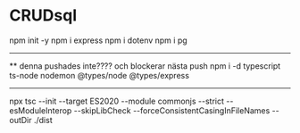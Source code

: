 # CRUDsql

npm init -y
npm i express
npm i dotenv
npm i pg

---

\*\* denna pushades inte???? och blockerar nästa push
npm i -d typescript ts-node nodemon @types/node @types/express

---

npx tsc --init --target ES2020 --module commonjs --strict --esModuleInterop --skipLibCheck --forceConsistentCasingInFileNames --outDir ./dist

